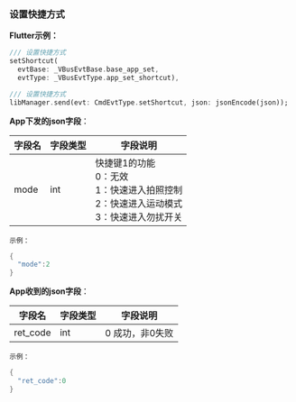 ### 设置快捷方式


**Flutter示例：**

```dart
/// 设置快捷方式
setShortcut(
  evtBase: _VBusEvtBase.base_app_set,
  evtType: _VBusEvtType.app_set_shortcut),

/// 设置快捷方式
libManager.send(evt: CmdEvtType.setShortcut, json: jsonEncode(json));
```



**App下发的json字段**：

| 字段名 | 字段类型 | 字段说明                                                     |
| ------ | -------- | ------------------------------------------------------------ |
| mode   | int      | 快捷键1的功能<br />0：无效<br />1：快速进入拍照控制<br />2：快速进入运动模式<br />3：快速进入勿扰开关 |

`示例：`

```c
{
  "mode":2
}
```



**App收到的json字段**：

| 字段名   | 字段类型 | 字段说明           |
| -------- | -------- | ------------------ |
| ret_code | int      | 0 成功，非0失败 |

`示例：`

```c
{
  "ret_code":0
}
```
